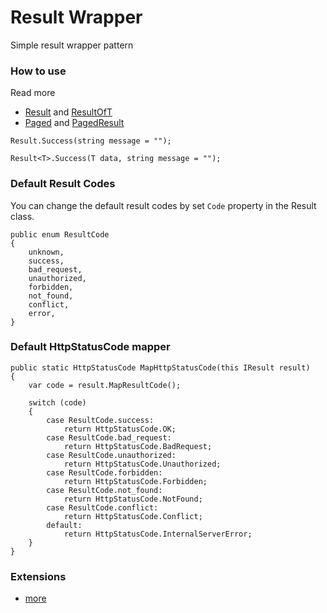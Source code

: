 # Result Wrapper
Simple result wrapper pattern

### How to use
Read more
- [Result](./src/Result/Contracts/Result.cs) and [ResultOfT](./src/Result/Contracts/ResultOfT.cs)
- [Paged](./src/Result/Contracts/Paged.cs) and [PagedResult](./src/Result/Contracts/PagedResult.cs)
```
Result.Success(string message = "");

Result<T>.Success(T data, string message = "");
```

### Default Result Codes
You can change the default result codes by set `Code` property in the Result class.
```
public enum ResultCode
{
    unknown,
    success,
    bad_request,
    unauthorized,
    forbidden,
    not_found,
    conflict,
    error,
}
```

### Default HttpStatusCode mapper
```
public static HttpStatusCode MapHttpStatusCode(this IResult result)
{
    var code = result.MapResultCode();

    switch (code)
    {
        case ResultCode.success:
            return HttpStatusCode.OK;
        case ResultCode.bad_request:
            return HttpStatusCode.BadRequest;
        case ResultCode.unauthorized:
            return HttpStatusCode.Unauthorized;
        case ResultCode.forbidden:
            return HttpStatusCode.Forbidden;
        case ResultCode.not_found:
            return HttpStatusCode.NotFound;
        case ResultCode.conflict:
            return HttpStatusCode.Conflict;
        default:
            return HttpStatusCode.InternalServerError;
    }
}
```

### Extensions
- [more](./src/Result/Extensions)
